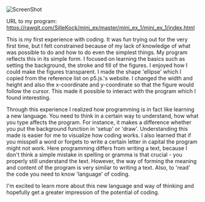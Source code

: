 ![ScreenShot](https://github.com/SilleKock/mini_ex/blob/master/mini_ex_1/Sk%C3%A6rmbillede%202018-02-09%20kl.%2010.47.27.png)

URL to my program:
https://rawgit.com/SilleKock/mini_ex/master/mini_ex_1/mini_ex_1/index.html

This is my first experience with coding. It was fun trying out for the very first time, but I felt constrained because of my lack of knowledge of what was possible to do and how to do even the simplest things. My program reflects this in its simple form. I focused on learning the basics such as setting the background, the stroke and fill of the figures. I enjoyed how I could make the figures transparent. I made the shape 'ellipse' which I copied from the reference list on p5.js.'s website. I changed the width and height and also the x-coordinate and y-coordinate so that the figure would follow the cursor. This made it possible to interact with the program which I found interesting. 

Through this experience I realized how programming is in fact like learning a new language. You need to think in a certain way to understand, how what you type affects the program. For instance, it makes a difference whether you put the background function in 'setup' or 'draw'. Understanding this made is easier for me to visualize how coding works. I also learned that if you misspell a word or forgets to write a certain letter in capital the program might not work. Here programming differs from writing a text, because I don't think a simple mistake in spelling or gramma is that crucial - you properly still understand the text. However, the way of forming the meaning and content of the program is very similar to writing a text. Also, to 'read' the code you need to know 'language' of coding.  

I'm excited to learn more about this new language and way of thinking and hopefully get a greater impression of the potential of coding.  
